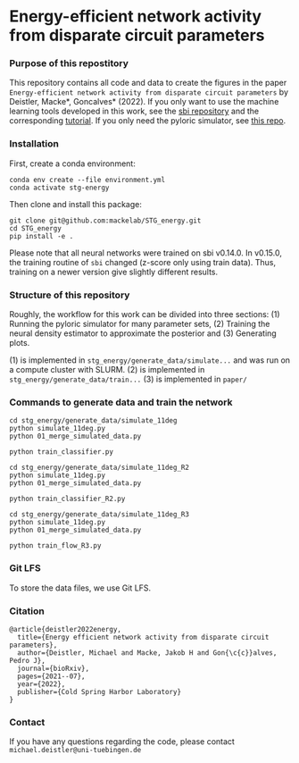 # Energy-efficient network activity from disparate circuit parameters

### Purpose of this repostitory

This repository contains all code and data to create the figures in the paper `Energy-efficient network activity from disparate circuit parameters` by Deistler, Macke*, Goncalves* (2022). If you only want to use the machine learning tools developed in this work, see the [sbi repository](https://github.com/mackelab/sbi) and the corresponding [tutorial](https://www.mackelab.org/sbi/tutorial/08_restriction_estimator/). If you only need the pyloric simulator, see [this repo](https://github.com/mackelab/pyloric).

### Installation
First, create a conda environment:
```
conda env create --file environment.yml
conda activate stg-energy
```
Then clone and install this package:
```
git clone git@github.com:mackelab/STG_energy.git
cd STG_energy
pip install -e .
```

Please note that all neural networks were trained on sbi v0.14.0. In v0.15.0, the training routine of `sbi` changed (z-score only using train data). Thus, training on a newer version give slightly different results.

### Structure of this repository
Roughly, the workflow for this work can be divided into three sections: (1) Running the pyloric simulator for many parameter sets, (2) Training the neural density estimator to approximate the posterior and (3) Generating plots.

(1) is implemented in `stg_energy/generate_data/simulate...` and was run on a compute cluster with SLURM.
(2) is implemented in `stg_energy/generate_data/train...`
(3) is implemented in `paper/`

### Commands to generate data and train the network
```
cd stg_energy/generate_data/simulate_11deg
python simulate_11deg.py
python 01_merge_simulated_data.py

python train_classifier.py

cd stg_energy/generate_data/simulate_11deg_R2
python simulate_11deg.py
python 01_merge_simulated_data.py

python train_classifier_R2.py

cd stg_energy/generate_data/simulate_11deg_R3
python simulate_11deg.py
python 01_merge_simulated_data.py

python train_flow_R3.py
```
### Git LFS

To store the data files, we use Git LFS.

### Citation
```
@article{deistler2022energy,
  title={Energy efficient network activity from disparate circuit parameters},
  author={Deistler, Michael and Macke, Jakob H and Gon{\c{c}}alves, Pedro J},
  journal={bioRxiv},
  pages={2021--07},
  year={2022},
  publisher={Cold Spring Harbor Laboratory}
}
```

### Contact
If you have any questions regarding the code, please contact `michael.deistler@uni-tuebingen.de`
